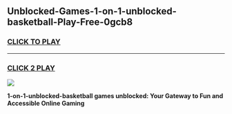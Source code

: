 
## Unblocked-Games-1-on-1-unblocked-basketball-Play-Free-0gcb8
<h3>
<a href="https://premium76.site?title=1-on-1-unblocked-basketball&ref=18A1">CLICK TO PLAY</a></h3>
<hr>

<h3>
<a href="https://premium76.site?title=1-on-1-unblocked-basketball&ref=18A1">CLICK 2 PLAY</a>
  
</h3>

<a href="https://premium76.site?title=1-on-1-unblocked-basketball&ref=18A1"><img src="https://clearcache.store/games.png"></a>


**1-on-1-unblocked-basketball games unblocked: Your Gateway to Fun and Accessible Online Gaming**

